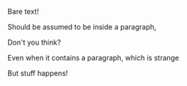Bare text!

Should be assumed to be inside a paragraph,

Don't you think?

Even when it contains a paragraph, which is strange

But stuff happens!
